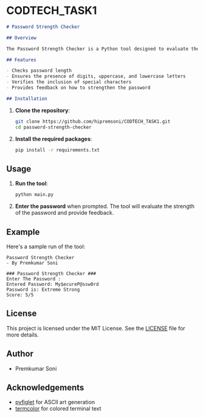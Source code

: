 # CODTECH_TASK1

```markdown
# Password Strength Checker

## Overview

The Password Strength Checker is a Python tool designed to evaluate the strength of passwords based on various criteria such as length, complexity, and the presence of special characters. The tool provides feedback to help users create stronger passwords.

## Features

- Checks password length
- Ensures the presence of digits, uppercase, and lowercase letters
- Verifies the inclusion of special characters
- Provides feedback on how to strengthen the password

## Installation
```
1. **Clone the repository**:
   ```bash
   git clone https://github.com/hipremsoni/CODTECH_TASK1.git
   cd password-strength-checker
   ```


2. **Install the required packages**:
   ```bash
   pip install -r requirements.txt
   ```

## Usage

1. **Run the tool**:
   ```bash
   python main.py
   ```

2. **Enter the password** when prompted. The tool will evaluate the strength of the password and provide feedback.

## Example

Here's a sample run of the tool:

```plaintext
Password Strength Checker
- By Premkumar Soni

### Password Strength Checker ###
Enter The Password :
Entered Password: My$ecureP@ssw0rd
Password is: Extreme Strong
Score: 5/5
```

## License

This project is licensed under the MIT License. See the [LICENSE](LICENSE) file for more details.

## Author

- Premkumar Soni

## Acknowledgements

- [pyfiglet](https://github.com/pwaller/pyfiglet) for ASCII art generation
- [termcolor](https://pypi.org/project/termcolor/) for colored terminal text
